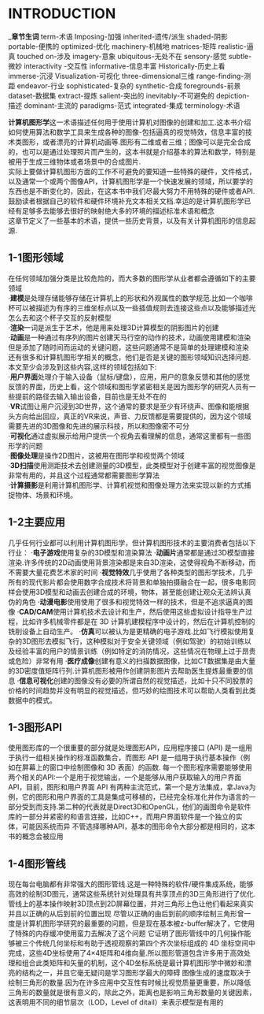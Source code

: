 # INTRODUCTION
_____章节生词____
term-术语  Imposing-加强  inherited-遗传/派生  shaded-阴影  portable-便携的  optimized-优化  machinery-机械地  matrices-矩阵
realistic-逼真  touched on-涉及  imagery-意象  ubiquitous-无处不在  sensory-感觉   subtle-微妙  interactivity -交互性
informative-信息丰富  Historically-历史上看  immerse-沉浸  Visualization-可视化
three-dimensional三维   range-finding-测距  endeavor-行业   sophisticated-复杂的
synthetic-合成  foregrounds-前景   dataset-数据集  extract-提炼   salient-突出的
inevitably-不可避免的  depiction-描述  dominant-主流的  paradigms-范式  integrated-集成
terminology-术语

  **计算机图形学**这一术语描述任何用于使用计算机对图像的创建和加工.这本书介绍如何使用算法和数学工具来生成各种的图像-包括逼真的视觉特效，信息丰富的技术类图形，或者漂亮的计算机动画等.图形有二维或者三维；图像可以是完全合成的，也可以是通过处理照片而产生的，这本书就是介绍基本的算法和数学，特别是被用于生成三维物体或者场景中的合成图片.  
  实际上要做计算机图形方面的工作不可避免的要知道一些特殊的硬件，文件格式，以及通常一个或两个图像API，计算机图形学是一个快速发展的领域，所以要学的东西也是不断变化的，因此，在这本书中我们尽最大努力不用特殊的硬件或者API.鼓励读者根据自己的软件和硬件环境补充文本相关文档.幸运的是计算机图形学已经有足够多去能够去很好的映射绝大多的环境的描述标准术语和概念  
  这章节定义了一些基本的术语，提供一些历史背景，以及有关计算机图形的信息起源.  
  
  ## 1-1图形领域
  在任何领域加强分类是比较危险的，而大多数的图形学从业者都会遵循如下的主要领域  
    ·**建模**是处理存储能够存储在计算机上的形状和外观属性的数学规范.比如一个咖啡杯可以被描述为有序的三维坐标点以及一些插值规则去连接这些点以及能够描述光怎么去和这个杯子交互的反射模型  
    ·**渲染**一词是派生于艺术，他是用来处理3D计算模型的阴影图片的创建  
    ·**动画**是一种通过有序列的图片创建天马行空的动作的技术，动画使用建模和渲染但是添加了随时间而运动的关键问题，这些问题通常不是简单的处理建模和渲染  
  还有很多和计算机图形学相关的概念，他们是否是关键的图形领域知识选择问题.本文至少会涉及到这些内容,这样的领域包括如下:  
    ·**用户界面**处理介于输入设备（鼠标/键盘），应用，用户的意象反馈和其他的感觉反馈的界面，历史上看，这个领域和图形学紧密相关是因为图形学的研究人员有一些提前的路径去输入输出设备，目前也是无处不在的  
    ·**VR**试图让用户沉浸到3D世界，这个通常的要求是至少有环绕声、图像和能根据头方向给出回应，真正的VR来说，声音、力反馈都是需要提供的，因为这个领域需要先进的3D图像和先进的展示科技，所以和图像密不可分  
    ·**可视化**通过虚拟展示给用户提供一个视角去看理解的信息，通常这里都有一些图形学的问题  
    ·**图像处理**是操作2D图片，这被用在图形学和视觉两个领域  
    ·**3D扫描**使用测距技术去创建测量的3D模型，此类模型对于创建丰富的视觉图像是非常有用的，并且这个过程通常都需要图形学算法  
    ·**计算摄影**是利用计算机图形学、计算机视觉和图像处理方法来实现以新的方式捕捉物体、场景和环境。  
    
  ## 1-2主要应用
  几乎任何行业都可以利用计算机图形学，但计算机图形技术的主要消费者包括以下行业：
    ·**电子游戏**使用复杂的3D模型和渲染算法
    ·**动画片**通常都是通过3D模型直接渲染.许多传统的2D动画使用背景渲染都是来自3D渲染，这使得视角不断移动，而不需要大量花费艺术家的时间
    ·**视觉特效**几乎使用了各种类型的图形学技术，几乎所有的现代影片都会使用数字合成技术将背景和单独拍摄融合在一起，很多电影同样会使用3D模型和动画去创建合成的环境，物体，甚至能创建让观众无法辨认真伪的角色
    ·**动漫电影**使用使用了很多和视觉特效一样的技术，但是不追求逼真的图像
    ·**CAD/CAM**使用计算机技术去设计和生产，然后使用这些虚拟设计指导生产过程，比如许多机械零件都是在 3D 计算机建模程序中设计的，然后在计算机控制的铣削设备上自动生产。
    ·**仿真**可以被认为是更精确的电子游戏.比如飞行模拟使用复杂的3D图形去模拟飞行，这种模拟对于安全关键领域（例如驾驶）的初始训练以及经验丰富的用户的情景训练（例如特定的消防情况，这些情况在物理上过于昂贵或危险）非常有用
    ·**医疗成像**创建有意义的扫描数据图像，比如CT数据集是由大量的3D密度值矩阵行列.计算机图形被用作创建阴影图片去帮助医生提炼最重要的信息
    ·**信息可视化**创建的图像没有必要的所谓自然的视觉描述，比如十只不同股票的价格的时间趋势并没有明显的视觉描述，但巧妙的绘图技术可以帮助人类看到此类数据中的模式。

  ## 1-3图形API
  使用图形库的一个很重要的部分就是处理图形API，应用程序接口 (API) 是一组用于执行一组相关操作的标准函数集合，而图形 API 是一组用于执行基本操作（例如在屏幕上的窗口中绘制图像和 3D 表面）的函数.
    每一个图形程序需要能够使用两个相关的API:一个是用于视觉输出，一个是能够从用户获取输入的用户界面API，目前，图形和用户界面 API 有两种主流范式，第一个是方法集成，拿Java为例，它的图形和用户界面的工具是集成可移植的，已经完全标准化并作为语言的一部分受到而支持.第二种的代表就是Direct3D和OpenGL，他们的画图命令是软件库的一部分并紧密的和语言连接，比如C++，而用户界面软件是一个独立的实体，可能因系统而异
    不管选择哪种API，基本的图形命令大部分都是相同的，这本书的概念会被应用
  ## 1-4图形管线
  现在每台电脑都有非常强大的图形管线.这是一种特殊的软件/硬件集成系统，能够高效的绘制3D图元，通常这些系统针对处理具有共享顶点的3D三角形进行了优化.管线上的基本操作映射3D顶点到2D屏幕位置，并对三角形上色让他们看起来真实并且以正确的从后到前的位置出现
  尽管以正确的由后到前的顺序绘制三角形曾一度是计算机图形学研究的最重要的问题，但是现在基本被z-buffer解决了，它使用了特殊的内存缓冲使用蛮力去解决了这个问题
  它证明了图形管线中的几何操作能够被三个传统几何坐标和有助于透视观察的第四个齐次坐标组成的 4D 坐标空间中完成，这些4D坐标使用了4×4矩阵和4维向量.所以图形管道包含许多用于高效处理和组合此类矩阵和矢量的机制，这个4D坐标系统是最计算机图形学中微妙和漂亮的结构之一，并且它毫无疑问是学习图形学最大的障碍
  图像生成的速度取决于绘制三角形的数量.因为在许多应用中交互性有时候比视觉质量更重要，所以降低三角形的数量就是很有意义的，除此之外，距离也是影响三角形数量的关键因素，这表明用不同的细节层次（LOD，Level of ditail）来表示模型是有用的
